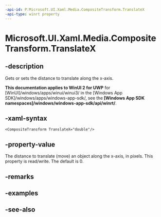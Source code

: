 ```yaml
---
-api-id: P:Microsoft.UI.Xaml.Media.CompositeTransform.TranslateX
-api-type: winrt property
---
```


<!-- Property syntax
public double TranslateX { get;  set; }
-->

# Microsoft.UI.Xaml.Media.CompositeTransform.TranslateX

## -description
Gets or sets the distance to translate along the x-axis.

**This documentation applies to WinUI 2 for UWP** for [WinUI]/windows/apps/winui/winui3/ in the [Windows App SDK]/windows/apps/windows-app-sdk/, see the **[Windows App SDK namespaces]/windows/windows-app-sdk/api/winrt/**.

## -xaml-syntax
```xaml
<CompositeTransform TranslateX="double"/>
```


## -property-value
The distance to translate (move) an object along the x-axis, in pixels. This property is read/write. The default is 0.

## -remarks

## -examples

## -see-also
